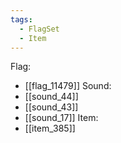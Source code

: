 ```yaml
---
tags:
  - FlagSet
  - Item
---
```

Flag:
- [[flag_11479]]
Sound:
- [[sound_44]]
- [[sound_43]]
- [[sound_17]]
Item:
- [[item_385]]
